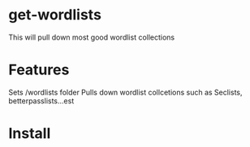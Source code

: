 # get-wordlists

This will pull down most good wordlist collections

Features
=============
Sets /wordlists folder
Pulls down wordlist collcetions such as Seclists, betterpasslists...est

Install
========
